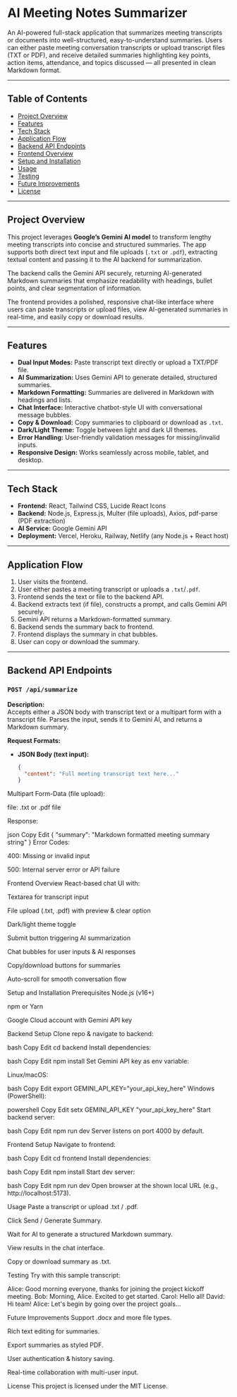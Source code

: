 # AI Meeting Notes Summarizer

An AI-powered full-stack application that summarizes meeting transcripts or documents into well-structured, easy-to-understand summaries. Users can either paste meeting conversation transcripts or upload transcript files (TXT or PDF), and receive detailed summaries highlighting key points, action items, attendance, and topics discussed — all presented in clean Markdown format.

---

## Table of Contents

- [Project Overview](#project-overview)  
- [Features](#features)  
- [Tech Stack](#tech-stack)  
- [Application Flow](#application-flow)  
- [Backend API Endpoints](#backend-api-endpoints)  
- [Frontend Overview](#frontend-overview)  
- [Setup and Installation](#setup-and-installation)  
- [Usage](#usage)  
- [Testing](#testing)  
- [Future Improvements](#future-improvements)  
- [License](#license)  

---

## Project Overview

This project leverages **Google’s Gemini AI model** to transform lengthy meeting transcripts into concise and structured summaries. The app supports both direct text input and file uploads (`.txt` or `.pdf`), extracting textual content and passing it to the AI backend for summarization.

The backend calls the Gemini API securely, returning AI-generated Markdown summaries that emphasize readability with headings, bullet points, and clear segmentation of information.

The frontend provides a polished, responsive chat-like interface where users can paste transcripts or upload files, view AI-generated summaries in real-time, and easily copy or download results.

---

## Features

- **Dual Input Modes:** Paste transcript text directly or upload a TXT/PDF file.  
- **AI Summarization:** Uses Gemini API to generate detailed, structured summaries.  
- **Markdown Formatting:** Summaries are delivered in Markdown with headings and lists.  
- **Chat Interface:** Interactive chatbot-style UI with conversational message bubbles.  
- **Copy & Download:** Copy summaries to clipboard or download as `.txt`.  
- **Dark/Light Theme:** Toggle between light and dark UI themes.  
- **Error Handling:** User-friendly validation messages for missing/invalid inputs.  
- **Responsive Design:** Works seamlessly across mobile, tablet, and desktop.  

---

## Tech Stack

- **Frontend:** React, Tailwind CSS, Lucide React Icons  
- **Backend:** Node.js, Express.js, Multer (file uploads), Axios, pdf-parse (PDF extraction)  
- **AI Service:** Google Gemini API  
- **Deployment:** Vercel, Heroku, Railway, Netlify (any Node.js + React host)  

---

## Application Flow

1. User visits the frontend.  
2. User either pastes a meeting transcript or uploads a `.txt`/`.pdf`.  
3. Frontend sends the text or file to the backend API.  
4. Backend extracts text (if file), constructs a prompt, and calls Gemini API securely.  
5. Gemini API returns a Markdown-formatted summary.  
6. Backend sends the summary back to frontend.  
7. Frontend displays the summary in chat bubbles.  
8. User can copy or download the summary.  

---

## Backend API Endpoints

### `POST /api/summarize`

**Description:**  
Accepts either a JSON body with transcript text or a multipart form with a transcript file. Parses the input, sends it to Gemini AI, and returns a Markdown summary.

**Request Formats:**

- **JSON Body (text input):**
  ```json
  {
    "content": "Full meeting transcript text here..."
  }
Multipart Form-Data (file upload):

file: .txt or .pdf file

Response:

json
Copy
Edit
{
  "summary": "Markdown formatted meeting summary string"
}
Error Codes:

400: Missing or invalid input

500: Internal server error or API failure

Frontend Overview
React-based chat UI with:

Textarea for transcript input

File upload (.txt, .pdf) with preview & clear option

Dark/light theme toggle

Submit button triggering AI summarization

Chat bubbles for user inputs & AI responses

Copy/download buttons for summaries

Auto-scroll for smooth conversation flow

Setup and Installation
Prerequisites
Node.js (v16+)

npm or Yarn

Google Cloud account with Gemini API key

Backend Setup
Clone repo & navigate to backend:

bash
Copy
Edit
cd backend
Install dependencies:

bash
Copy
Edit
npm install
Set Gemini API key as env variable:

Linux/macOS:

bash
Copy
Edit
export GEMINI_API_KEY="your_api_key_here"
Windows (PowerShell):

powershell
Copy
Edit
setx GEMINI_API_KEY "your_api_key_here"
Start backend server:

bash
Copy
Edit
npm run dev
Server listens on port 4000 by default.

Frontend Setup
Navigate to frontend:

bash
Copy
Edit
cd frontend
Install dependencies:

bash
Copy
Edit
npm install
Start dev server:

bash
Copy
Edit
npm run dev
Open browser at the shown local URL (e.g., http://localhost:5173).

Usage
Paste a transcript or upload .txt / .pdf.

Click Send / Generate Summary.

Wait for AI to generate a structured Markdown summary.

View results in the chat interface.

Copy or download summary as .txt.

Testing
Try with this sample transcript:

Alice: Good morning everyone, thanks for joining the project kickoff meeting.
Bob: Morning, Alice. Excited to get started.
Carol: Hello all!
David: Hi team!
Alice: Let's begin by going over the project goals...

Future Improvements
Support .docx and more file types.

Rich text editing for summaries.

Export summaries as styled PDF.

User authentication & history saving.

Real-time collaboration with multi-user input.

License
This project is licensed under the MIT License.
